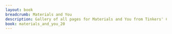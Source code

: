 ```yaml
---
layout: book
breadcrumb: Materials and You
description: Gallery of all pages for Materials and You from Tinkers' Construct in Minecraft 1.20.1.
book: materials_and_you_20
---
```

